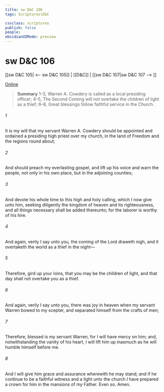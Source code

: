 ```yaml
---
title: sw D&C 106
tags: Scriptures\D&C

cssclass: scriptures
publish: false
people:
obsidianUIMode: preview
---
```


# sw D&C 106
[[sw D&C 105| <-- sw D&C 105]] | [[D&C]] | [[sw D&C 107|sw D&C 107 --> ]]

[Online](https://churchofjesuschrist.org/study/scriptures/dc-testament/dc/106?lang=eng)

> __Summary__
1–3, Warren A. Cowdery is called as a local presiding officer; 4–5, The Second Coming will not overtake the children of light as a thief; 6–8, Great blessings follow faithful service in the Church.

###### 1 
It is my will that my servant Warren A. Cowdery should be appointed and ordained a presiding high priest over my church, in the land of Freedom and the regions round about;

###### 2 
And should preach my everlasting gospel, and lift up his voice and warn the people, not only in his own place, but in the adjoining counties;

###### 3 
And devote his whole time to this high and holy calling, which I now give unto him, seeking diligently the kingdom of heaven and its righteousness, and all things necessary shall be added thereunto; for the laborer is worthy of his hire.

###### 4 
And again, verily I say unto you, the coming of the Lord draweth nigh, and it overtaketh the world as a thief in the night—

###### 5 
Therefore, gird up your loins, that you may be the children of light, and that day shall not overtake you as a thief.

###### 6 
And again, verily I say unto you, there was joy in heaven when my servant Warren bowed to my scepter, and separated himself from the crafts of men;

###### 7 
Therefore, blessed is my servant Warren, for I will have mercy on him; and, notwithstanding the vanity of his heart, I will lift him up inasmuch as he will humble himself before me.

###### 8 
And I will give him grace and assurance wherewith he may stand; and if he continue to be a faithful witness and a light unto the church I have prepared a crown for him in the mansions of my Father. Even so. Amen.

